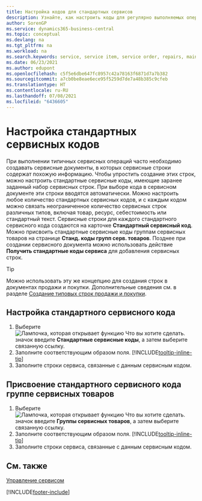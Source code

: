 ```yaml
---
title: Настройка кодов для стандартных сервисов
description: Узнайте, как настроить коды для регулярно выполняемых операций сервиса с заранее определенным набором строк сервиса.
author: SorenGP
ms.service: dynamics365-business-central
ms.topic: conceptual
ms.devlang: na
ms.tgt_pltfrm: na
ms.workload: na
ms.search.keywords: service, service item, service order, repairs, maintenance
ms.date: 06/23/2021
ms.author: edupont
ms.openlocfilehash: c5f5e6dbe647fc8957c42a78163f6871d7a7b382
ms.sourcegitcommit: a7cb0be8eae6ece95f5259d7de7a48b385c9cfeb
ms.translationtype: HT
ms.contentlocale: ru-RU
ms.lasthandoff: 07/08/2021
ms.locfileid: "6436605"
---
```

# <a name="set-up-standard-service-codes"></a>Настройка стандартных сервисных кодов

При выполнении типичных сервисных операций часто необходимо создавать сервисные документы, в которых сервисные строки содержат похожую информацию. Чтобы упростить создание этих строк, можно настроить стандартные сервисные коды, имеющие заранее заданный набор сервисных строк. При выборе кода в сервисном документе эти строки вводятся автоматически. Можно настроить любое количество стандартных сервисных кодов, и с каждым кодом можно связать неограниченное количество сервисных строк различных типов, включая товар, ресурс, себестоимость или стандартный текст. Сервисные строки для каждого стандартного сервисного кода создаются на карточке **Стандартный сервисный код**. Можно присвоить стандартные сервисные коды группам сервисных товаров на странице **Станд. коды групп серв. товаров**. Позднее при создании сервисного документа можно использовать действие **Получить стандартные коды сервиса** для добавления сервисных строк.  
  
> [!Tip]
> Можно использовать эту же концепцию для создания строк в документах продажи и покупки. Дополнительные сведения см. в разделе [Создание типовых строк продажи и покупки](sales-how-work-standard-lines.md).  
  
## <a name="to-set-up-a-standard-service-code"></a>Настройка стандартного сервисного кода

1. Выберите ![Лампочка, которая открывает функцию Что вы хотите сделать.](media/ui-search/search_small.png "Что вы хотите сделать") значок введите **Стандартные сервисные коды**, а затем выберите связанную ссылку.  
2. Заполните соответствующим образом поля. [!INCLUDE[tooltip-inline-tip](includes/tooltip-inline-tip_md.md)]  
3. Заполните строки сервиса, связанные с данным сервисным кодом.  

## <a name="to-assign-a-standard-service-code-to-a-service-item-group"></a>Присвоение стандартного сервисного кода группе сервисных товаров

1. Выберите ![Лампочка, которая открывает функцию Что вы хотите сделать.](media/ui-search/search_small.png "Что вы хотите сделать") значок введите **Группы сервисных товаров**, а затем выберите связанную ссылку.  
2. Заполните соответствующим образом поля. [!INCLUDE[tooltip-inline-tip](includes/tooltip-inline-tip_md.md)]
3. Заполните строки сервиса, связанные с данным сервисным кодом.  

## <a name="see-also"></a>См. также

[Управление сервисом](service-service.md)

[!INCLUDE[footer-include](includes/footer-banner.md)]